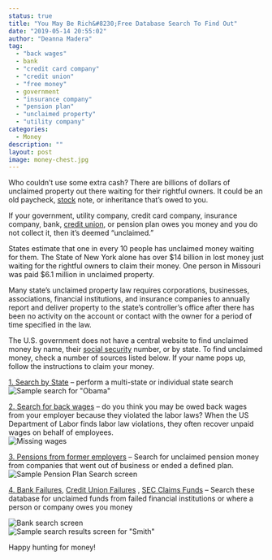```yaml
---
status: true
title: "You May Be Rich&#8230;Free Database Search To Find Out"
date: "2019-05-14 20:55:02"
author: "Deanna Madera"
tag:
  - "back wages"
  - bank
  - "credit card company"
  - "credit union"
  - "free money"
  - government
  - "insurance company"
  - "pension plan"
  - "unclaimed property"
  - "utility company"
categories:
  - Money
description: ""
layout: post
image: money-chest.jpg
---
```


Who couldn’t use some extra cash? There are billions of dollars of unclaimed property out there waiting for their rightful owners. It could be an old paycheck, [stock](/factors-that-affect-change-in-a-stocks-price) note, or inheritance that’s owed to you.

If your government, utility company, credit card company, insurance company, bank, [credit union](/banks-vs-credit-unions-which-is-better), or pension plan owes you money and you do not collect it, then it’s deemed “unclaimed.”

States estimate that one in every 10 people has unclaimed money waiting for them. The State of New York alone has over $14 billion in lost money just waiting for the rightful owners to claim their money. One person in Missouri was paid $6.1 million in unclaimed property.

Many state’s unclaimed property law requires corporations, businesses, associations, financial institutions, and insurance companies to annually report and deliver property to the state’s controller’s office after there has been no activity on the account or contact with the owner for a period of time specified in the law.

The U.S. government does not have a central website to find unclaimed money by name, their [social security](/9-key-factors-to-consider-when-planning-for-social-security-benefits) number, or by state. To find unclaimed money, check a number of sources listed below. If your name pops up, follow the instructions to claim your money.

[1. Search by State](https://www.unclaimed.org/) – perform a multi-state or individual state search  
![Sample search for "Obama"](/posts/missing-money-search.jpg)

[2. Search for back wages](https://webapps.dol.gov/wow/) – do you think you may be owed back wages from your employer because they violated the labor laws? When the US Department of Labor finds labor law violations, they often recover unpaid wages on behalf of employees.  
![Missing wages](/posts/wages.jpg)

[3. Pensions from former employers](https://search.pbgc.gov/mp/) – Search for unclaimed pension money from companies that went out of business or ended a defined plan.  
![Sample Pension Plan Search screen](/posts/pension.jpg)

[4. Bank Failures](https://www2.fdic.gov/funds/index.asp), [Credit Union Failures](https://www.ncua.gov/Resources/AM/Pages/UnclaimedDeposits.aspx) , [SEC Claims Funds](https://www.sec.gov/divisions/enforce/claims.htm) – Search these database for unclaimed funds from failed financial institutions or where a person or company owes you money

![Bank search screen](/posts/bank1.jpg)  
![Sample search results screen for "Smith"](/posts/bank2-Copy.jpg)

Happy hunting for money!
